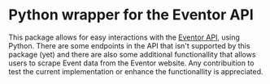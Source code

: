 # Python wrapper for the Eventor API

This package allows for easy interactions with the [Eventor API](https://eventor.orientering.se/api/documentation), using Python. There are some endpoints in the API that isn't supported by this package (yet) and there are also some additional functionallity that allows users to scrape Event data from the Eventor website. Any contribuition to test the current implementation or enhance the functionallity is appreciated.